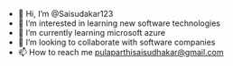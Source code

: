 - 👋 Hi, I’m @Saisudakar123 
- 👀 I’m interested in learning new software technologies
- 🌱 I’m currently learning microsoft azure
- 💞️ I’m looking to collaborate with software companies
- 📫 How to reach me pulaparthisaisudhakar@gmail.com

<!---
Saisudakar123/Saisudakar123 is a ✨ special ✨ repository because its `README.md` (this file) appears on your GitHub profile.
You can click the Preview link to take a look at your changes.
--->
